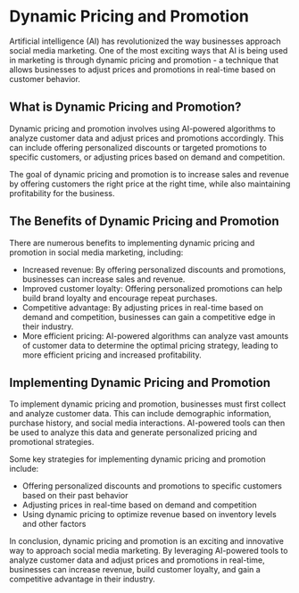 Dynamic Pricing and Promotion
=================================================================================================

Artificial intelligence (AI) has revolutionized the way businesses approach social media marketing. One of the most exciting ways that AI is being used in marketing is through dynamic pricing and promotion - a technique that allows businesses to adjust prices and promotions in real-time based on customer behavior.

What is Dynamic Pricing and Promotion?
--------------------------------------

Dynamic pricing and promotion involves using AI-powered algorithms to analyze customer data and adjust prices and promotions accordingly. This can include offering personalized discounts or targeted promotions to specific customers, or adjusting prices based on demand and competition.

The goal of dynamic pricing and promotion is to increase sales and revenue by offering customers the right price at the right time, while also maintaining profitability for the business.

The Benefits of Dynamic Pricing and Promotion
---------------------------------------------

There are numerous benefits to implementing dynamic pricing and promotion in social media marketing, including:

* Increased revenue: By offering personalized discounts and promotions, businesses can increase sales and revenue.
* Improved customer loyalty: Offering personalized promotions can help build brand loyalty and encourage repeat purchases.
* Competitive advantage: By adjusting prices in real-time based on demand and competition, businesses can gain a competitive edge in their industry.
* More efficient pricing: AI-powered algorithms can analyze vast amounts of customer data to determine the optimal pricing strategy, leading to more efficient pricing and increased profitability.

Implementing Dynamic Pricing and Promotion
------------------------------------------

To implement dynamic pricing and promotion, businesses must first collect and analyze customer data. This can include demographic information, purchase history, and social media interactions. AI-powered tools can then be used to analyze this data and generate personalized pricing and promotional strategies.

Some key strategies for implementing dynamic pricing and promotion include:

* Offering personalized discounts and promotions to specific customers based on their past behavior
* Adjusting prices in real-time based on demand and competition
* Using dynamic pricing to optimize revenue based on inventory levels and other factors

In conclusion, dynamic pricing and promotion is an exciting and innovative way to approach social media marketing. By leveraging AI-powered tools to analyze customer data and adjust prices and promotions in real-time, businesses can increase revenue, build customer loyalty, and gain a competitive advantage in their industry.
